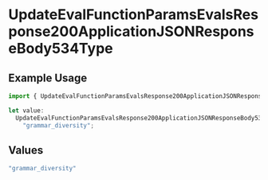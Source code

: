 # UpdateEvalFunctionParamsEvalsResponse200ApplicationJSONResponseBody534Type

## Example Usage

```typescript
import { UpdateEvalFunctionParamsEvalsResponse200ApplicationJSONResponseBody534Type } from "@orq-ai/node/models/operations";

let value:
  UpdateEvalFunctionParamsEvalsResponse200ApplicationJSONResponseBody534Type =
    "grammar_diversity";
```

## Values

```typescript
"grammar_diversity"
```